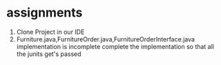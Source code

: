 # assignments

1. Clone Project in our IDE 
2. Furniture.java,FurnitureOrder.java,FurnitureOrderInterface.java  implementation is incomplete 
complete the implementation so that all the junits get's passed
